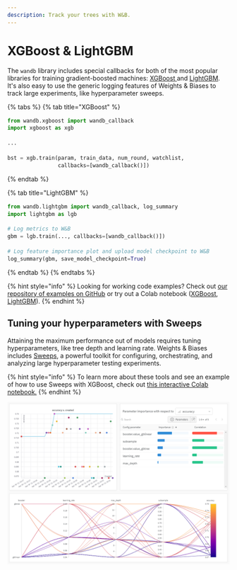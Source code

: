 ```yaml
---
description: Track your trees with W&B.
---
```


# XGBoost & LightGBM

The `wandb` library includes special callbacks for both of the most popular libraries for training gradient-boosted machines: [XGBoost ](https://xgboost.readthedocs.io/en/latest/index.html)and [LightGBM](https://lightgbm.readthedocs.io/en/latest/). It's also easy to use the generic logging features of Weights & Biases to track large experiments,  like hyperparameter sweeps.

{% tabs %}
{% tab title="XGBoost" %}
```python
from wandb.xgboost import wandb_callback
import xgboost as xgb

...

bst = xgb.train(param, train_data, num_round, watchlist,
                callbacks=[wandb_callback()])
```
{% endtab %}

{% tab title="LightGBM" %}
```python
from wandb.lightgbm import wandb_callback, log_summary
import lightgbm as lgb

# Log metrics to W&B
gbm = lgb.train(..., callbacks=[wandb_callback()])

# Log feature importance plot and upload model checkpoint to W&B 
log_summary(gbm, save_model_checkpoint=True)
```
{% endtab %}
{% endtabs %}

{% hint style="info" %}
Looking for working code examples? Check out [our repository of examples on GitHub](https://github.com/wandb/examples/tree/master/examples/boosting-algorithms) or try out a Colab notebook ([XGBoost](http://wandb.me/xgb-colab), [LightGBM](http://wandb.me/lightgbm-colab)).
{% endhint %}

## Tuning your hyperparameters with Sweeps

Attaining the maximum performance out of models requires tuning hyperparameters, like tree depth and learning rate. Weights & Biases includes [Sweeps](../sweeps/), a powerful toolkit for configuring, orchestrating, and analyzing large hyperparameter testing experiments.

{% hint style="info" %}
To learn more about these tools and see an example of how to use Sweeps with XGBoost, check out [this interactive Colab notebook.](http://wandb.me/xgb-sweeps-colab)
{% endhint %}

![tl;dr: trees outperform linear learners on this classification dataset.](<../../.gitbook/assets/image (70).png>)
